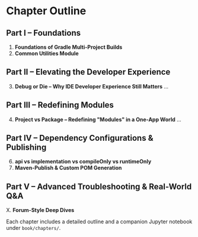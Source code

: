 # Chapter Outline

## Part I – Foundations
1. **Foundations of Gradle Multi-Project Builds**
2. **Common Utilities Module**

## Part II – Elevating the Developer Experience
3. **Debug or Die – Why IDE Developer Experience Still Matters**
...

## Part III – Redefining Modules
4. **Project vs Package – Redefining "Modules" in a One-App World**
...

## Part IV – Dependency Configurations & Publishing
6. **api vs implementation vs compileOnly vs runtimeOnly**
7. **Maven-Publish & Custom POM Generation**

## Part V – Advanced Troubleshooting & Real-World Q&A
X. **Forum-Style Deep Dives**

Each chapter includes a detailed outline and a companion Jupyter notebook under `book/chapters/`.
